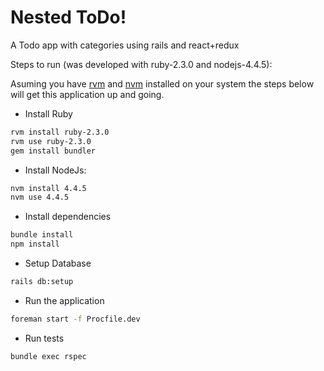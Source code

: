 # Nested ToDo!

A Todo app with categories using rails and react+redux

Steps to run (was developed with ruby-2.3.0 and nodejs-4.4.5):

Asuming you have [rvm](http://rvm.io/) and [nvm](https://github.com/creationix/nvm) installed on your system the steps below will get this application up and going.

* Install Ruby
```bash
rvm install ruby-2.3.0
rvm use ruby-2.3.0
gem install bundler
```
* Install NodeJs:
```bash
nvm install 4.4.5
nvm use 4.4.5
```
* Install dependencies
```bash
bundle install
npm install
```
* Setup Database
```bash
rails db:setup
```
* Run the application
```bash
foreman start -f Procfile.dev
```
* Run tests
```bash
bundle exec rspec
```
